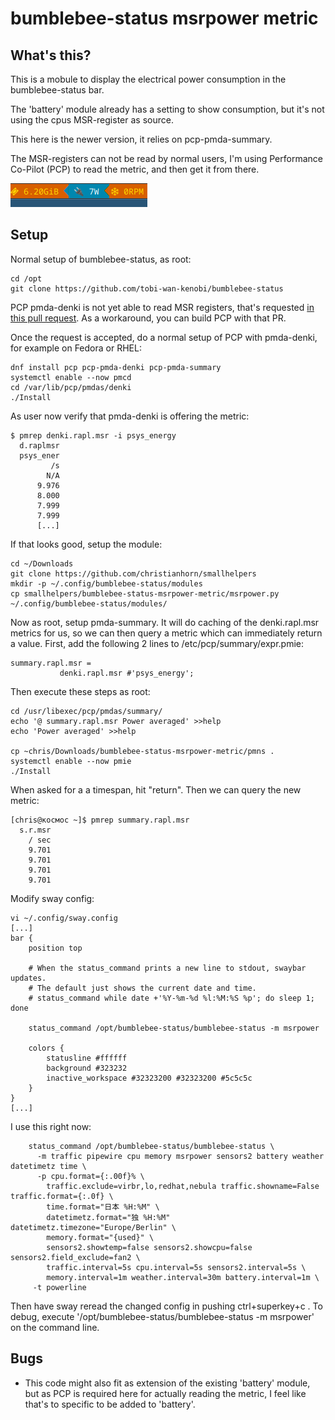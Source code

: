 # bumblebee-status msrpower metric

## What's this?

This is a mobule to display the electrical power consumption in the 
bumblebee-status bar.

The 'battery' module already has a setting to show consumption, but it's
not using the cpus MSR-register as source.

This here is the newer version, it relies on pcp-pmda-summary.

The MSR-registers can not be read by normal users, I'm using Performance
Co-Pilot (PCP) to read the metric, and then get it from there.

![screenshot-msrpower](screenshot-msrpower.png)

## Setup

Normal setup of bumblebee-status, as root:
```
cd /opt
git clone https://github.com/tobi-wan-kenobi/bumblebee-status
```

PCP pmda-denki is not yet able to read MSR registers, that's requested 
[in this pull request](https://github.com/performancecopilot/pcp/pull/2106).
As a workaround, you can build PCP with that PR.

Once the request is accepted, do a normal setup of PCP with pmda-denki, for example on Fedora 
or RHEL:
```
dnf install pcp pcp-pmda-denki pcp-pmda-summary
systemctl enable --now pmcd
cd /var/lib/pcp/pmdas/denki
./Install
```

As user now verify that pmda-denki is offering the metric:
```
$ pmrep denki.rapl.msr -i psys_energy
  d.raplmsr
  psys_ener
         /s
        N/A
      9.976
      8.000
      7.999
      7.999
      [...]
```

If that looks good, setup the module:
```
cd ~/Downloads
git clone https://github.com/christianhorn/smallhelpers
mkdir -p ~/.config/bumblebee-status/modules
cp smallhelpers/bumblebee-status-msrpower-metric/msrpower.py ~/.config/bumblebee-status/modules/
```

Now as root, setup pmda-summary.  It will do caching of the denki.rapl.msr
metrics for us, so we can then query a metric which can immediately return
a value.  First, add the following 2 lines to /etc/pcp/summary/expr.pmie:
```
summary.rapl.msr =
           denki.rapl.msr #'psys_energy';
```

Then execute these steps as root:
```
cd /usr/libexec/pcp/pmdas/summary/
echo '@ summary.rapl.msr Power averaged' >>help
echo 'Power averaged' >>help

cp ~chris/Downloads/bumblebee-status-msrpower-metric/pmns .
systemctl enable --now pmie
./Install
```

When asked for a a timespan, hit "return".  Then we can query the new
metric:
```
[chris@космос ~]$ pmrep summary.rapl.msr
  s.r.msr
    / sec
    9.701
    9.701
    9.701
    9.701
```

Modify sway config:
```
vi ~/.config/sway.config
[...]
bar {
    position top

    # When the status_command prints a new line to stdout, swaybar updates.
    # The default just shows the current date and time.
    # status_command while date +'%Y-%m-%d %l:%M:%S %p'; do sleep 1; done

    status_command /opt/bumblebee-status/bumblebee-status -m msrpower

    colors {
        statusline #ffffff
        background #323232
        inactive_workspace #32323200 #32323200 #5c5c5c
    }
}
[...]
```

I use this right now:
```
    status_command /opt/bumblebee-status/bumblebee-status \
      -m traffic pipewire cpu memory msrpower sensors2 battery weather datetimetz time \
      -p cpu.format={:.00f}% \
        traffic.exclude=virbr,lo,redhat,nebula traffic.showname=False traffic.format={:.0f} \
        time.format="日本 %H:%M" \
        datetimetz.format="独 %H:%M" datetimetz.timezone="Europe/Berlin" \
        memory.format="{used}" \
        sensors2.showtemp=false sensors2.showcpu=false  sensors2.field_exclude=fan2 \
        traffic.interval=5s cpu.interval=5s sensors2.interval=5s \
        memory.interval=1m weather.interval=30m battery.interval=1m \
     -t powerline
```

Then have sway reread the changed config in pushing ctrl+superkey+c .
To debug, execute '/opt/bumblebee-status/bumblebee-status -m msrpower'
on the command line.

## Bugs

* This code might also fit as extension of the existing 'battery' module, 
  but as PCP is required here for actually reading the metric, I feel like
  that's to specific to be added to 'battery'.
